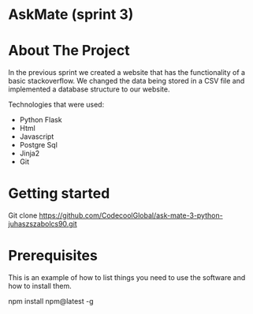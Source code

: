 # AskMate (sprint 3)

# About The Project

In the previous sprint we created a website that has the functionality of a basic stackoverflow. We changed the data being stored in a CSV file and implemented a database structure to our website.


Technologies that were used:
- Python Flask 
- Html
- Javascript
- Postgre Sql
- Jinja2
- Git


# Getting started


Git clone https://github.com/CodecoolGlobal/ask-mate-3-python-juhaszszabolcs90.git


# Prerequisites
This is an example of how to list things you need to use the software and how to install them.


npm install npm@latest -g

